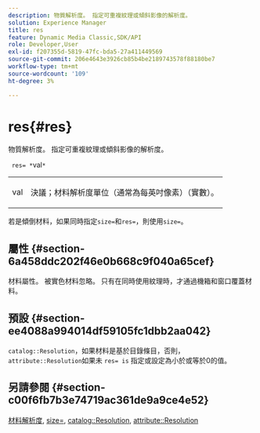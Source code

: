 ```yaml
---
description: 物質解析度。 指定可重複紋理或傾斜影像的解析度。
solution: Experience Manager
title: res
feature: Dynamic Media Classic,SDK/API
role: Developer,User
exl-id: f207355d-5819-47fc-bda5-27a411449569
source-git-commit: 206e4643e3926cb85b4be2189743578f88180be7
workflow-type: tm+mt
source-wordcount: '109'
ht-degree: 3%

---
```


# res{#res}

物質解析度。 指定可重複紋理或傾斜影像的解析度。

` res= *`val`*`

<table id="simpletable_2004B804D46E43C090E59BBFF8144598"> 
 <tr class="strow"> 
  <td class="stentry"> <p> <span class="varname"> val  </span> </p> </td> 
  <td class="stentry"> <p>決議；材料解析度單位（通常為每英吋像素）（實數）。 </p> </td> 
 </tr> 
</table>

若是傾倒材料，如果同時指定`size=`和`res=`，則使用`size=`。

## 屬性 {#section-6a458ddc202f46e0b668c9f040a65cef}

材料屬性。 被實色材料忽略。 只有在同時使用紋理時，才通過機箱和窗口覆蓋材料。

## 預設 {#section-ee4088a994014df59105fc1dbb2aa042}

`catalog::Resolution`，如果材料是基於目錄條目，否則， `attribute::Resolution`如果未 `res= is` 指定或設定為小於或等於0的值。

## 另請參閱 {#section-c00f6fb7b3e74719ac361de9a9ce4e52}

[材料解析度](../../../../../ir-api/http-protocol/image-rendering-api-ref/c-ir-http-protocol-ref/c-ir-http-protocol-syntax-and-features/c-ir-vignettes/c-ir-material-resolution.md#concept-f60103c64e324e2cae78bd76dfb4de8b),  [size=](../../../../../ir-api/http-protocol/image-rendering-api-ref/c-ir-http-protocol-ref/c-ir-http-protocol-command-reference/r-ir-http-size.md#reference-1220d6fbcde4479aba91de7adacdc988),  [catalog::Resolution](../../../../../ir-api/material-cat/image-rendering-api-ref/c-ir-material-catalog/c-ir-material-data-reference/r-ir-resolution-dataref.md#reference-6a2d64c2d72b438fade58a3391569da7),  [attribute::Resolution](../../../../../ir-api/material-cat/image-rendering-api-ref/c-ir-material-catalog/c-ir-attributes-reference/r-ir-resolution.md#reference-09fe14e6bfbf4db6b7f4369fffecc806)
